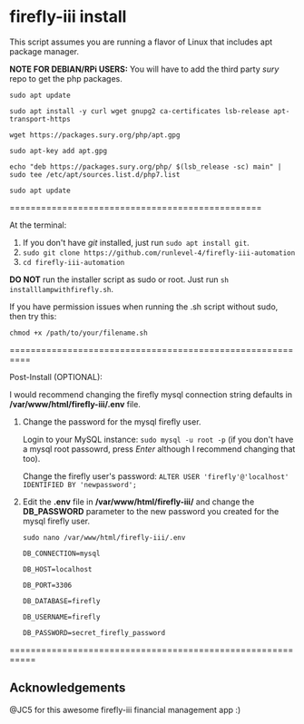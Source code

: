 # firefly-iii install
This script assumes you are running a flavor of Linux that includes apt package manager.

**NOTE FOR DEBIAN/RPi USERS:** You will have to add the third party _sury_ repo to get the php packages.

`sudo apt update`

`sudo apt install -y curl wget gnupg2 ca-certificates lsb-release apt-transport-https`

`wget https://packages.sury.org/php/apt.gpg`

`sudo apt-key add apt.gpg`

`echo "deb https://packages.sury.org/php/ $(lsb_release -sc) main" | sudo tee /etc/apt/sources.list.d/php7.list`

`sudo apt update`

================================================

At the terminal:

  1. If you don't have _git_ installed, just run `sudo apt install git`.
  2. `sudo git clone https://github.com/runlevel-4/firefly-iii-automation`
  3. `cd firefly-iii-automation`

**DO NOT** run the installer script as sudo or root.  Just run `sh installlampwithfirefly.sh`.
 
 If you have permission issues when running the .sh script without sudo, then try this:
 
 `chmod +x /path/to/your/filename.sh`

==========================================================

Post-Install (OPTIONAL):

I would recommend changing the firefly mysql connection string defaults in **/var/www/html/firefly-iii/.env** file.

  1.  Change the password for the mysql firefly user.

        Login to your MySQL instance: `sudo mysql -u root -p` (if you don't have a mysql root passowrd, press _Enter_ although I recommend changing that too).
        
        Change the firefly user's password: `ALTER USER 'firefly'@'localhost' IDENTIFIED BY 'newpassword';`
        
  2. Edit the **.env** file in **/var/www/html/firefly-iii/** and change the **DB_PASSWORD** parameter to the new password you created for the mysql firefly user.

        `sudo nano /var/www/html/firefly-iii/.env`

         DB_CONNECTION=mysql

         DB_HOST=localhost

         DB_PORT=3306

         DB_DATABASE=firefly

         DB_USERNAME=firefly

         DB_PASSWORD=secret_firefly_password
         
===========================================================

## Acknowledgements

@JC5 for this awesome firefly-iii financial management app :)

